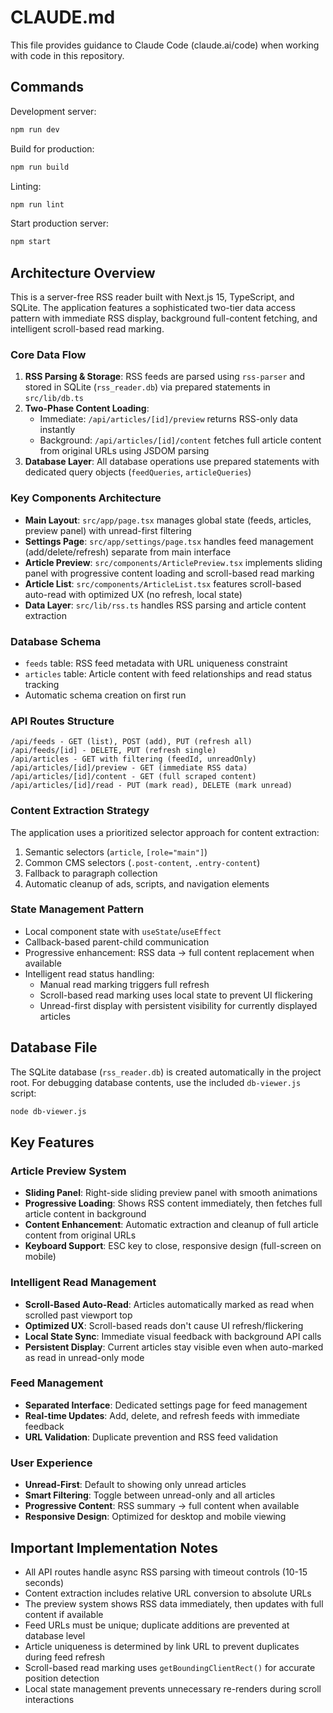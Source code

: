 # CLAUDE.md

This file provides guidance to Claude Code (claude.ai/code) when working with code in this repository.

## Commands

Development server:
```bash
npm run dev
```

Build for production:
```bash
npm run build
```

Linting:
```bash
npm run lint
```

Start production server:
```bash
npm start
```

## Architecture Overview

This is a server-free RSS reader built with Next.js 15, TypeScript, and SQLite. The application features a sophisticated two-tier data access pattern with immediate RSS display, background full-content fetching, and intelligent scroll-based read marking.

### Core Data Flow

1. **RSS Parsing & Storage**: RSS feeds are parsed using `rss-parser` and stored in SQLite (`rss_reader.db`) via prepared statements in `src/lib/db.ts`
2. **Two-Phase Content Loading**: 
   - Immediate: `/api/articles/[id]/preview` returns RSS-only data instantly
   - Background: `/api/articles/[id]/content` fetches full article content from original URLs using JSDOM parsing
3. **Database Layer**: All database operations use prepared statements with dedicated query objects (`feedQueries`, `articleQueries`)

### Key Components Architecture

- **Main Layout**: `src/app/page.tsx` manages global state (feeds, articles, preview panel) with unread-first filtering
- **Settings Page**: `src/app/settings/page.tsx` handles feed management (add/delete/refresh) separate from main interface
- **Article Preview**: `src/components/ArticlePreview.tsx` implements sliding panel with progressive content loading and scroll-based read marking
- **Article List**: `src/components/ArticleList.tsx` features scroll-based auto-read with optimized UX (no refresh, local state)
- **Data Layer**: `src/lib/rss.ts` handles RSS parsing and article content extraction

### Database Schema

- `feeds` table: RSS feed metadata with URL uniqueness constraint
- `articles` table: Article content with feed relationships and read status tracking
- Automatic schema creation on first run

### API Routes Structure

```
/api/feeds - GET (list), POST (add), PUT (refresh all)
/api/feeds/[id] - DELETE, PUT (refresh single)
/api/articles - GET with filtering (feedId, unreadOnly)
/api/articles/[id]/preview - GET (immediate RSS data)
/api/articles/[id]/content - GET (full scraped content)
/api/articles/[id]/read - PUT (mark read), DELETE (mark unread)
```

### Content Extraction Strategy

The application uses a prioritized selector approach for content extraction:
1. Semantic selectors (`article`, `[role="main"]`)
2. Common CMS selectors (`.post-content`, `.entry-content`)
3. Fallback to paragraph collection
4. Automatic cleanup of ads, scripts, and navigation elements

### State Management Pattern

- Local component state with `useState`/`useEffect`
- Callback-based parent-child communication
- Progressive enhancement: RSS data → full content replacement when available
- Intelligent read status handling:
  - Manual read marking triggers full refresh
  - Scroll-based read marking uses local state to prevent UI flickering
  - Unread-first display with persistent visibility for currently displayed articles

## Database File

The SQLite database (`rss_reader.db`) is created automatically in the project root. For debugging database contents, use the included `db-viewer.js` script:

```bash
node db-viewer.js
```

## Key Features

### Article Preview System
- **Sliding Panel**: Right-side sliding preview panel with smooth animations
- **Progressive Loading**: Shows RSS content immediately, then fetches full article content in background
- **Content Enhancement**: Automatic extraction and cleanup of full article content from original URLs
- **Keyboard Support**: ESC key to close, responsive design (full-screen on mobile)

### Intelligent Read Management
- **Scroll-Based Auto-Read**: Articles automatically marked as read when scrolled past viewport top
- **Optimized UX**: Scroll-based reads don't cause UI refresh/flickering
- **Local State Sync**: Immediate visual feedback with background API calls
- **Persistent Display**: Current articles stay visible even when auto-marked as read in unread-only mode

### Feed Management
- **Separated Interface**: Dedicated settings page for feed management
- **Real-time Updates**: Add, delete, and refresh feeds with immediate feedback
- **URL Validation**: Duplicate prevention and RSS feed validation

### User Experience
- **Unread-First**: Default to showing only unread articles
- **Smart Filtering**: Toggle between unread-only and all articles
- **Progressive Content**: RSS summary → full content when available
- **Responsive Design**: Optimized for desktop and mobile viewing

## Important Implementation Notes

- All API routes handle async RSS parsing with timeout controls (10-15 seconds)
- Content extraction includes relative URL conversion to absolute URLs
- The preview system shows RSS data immediately, then updates with full content if available
- Feed URLs must be unique; duplicate additions are prevented at database level
- Article uniqueness is determined by link URL to prevent duplicates during feed refresh
- Scroll-based read marking uses `getBoundingClientRect()` for accurate position detection
- Local state management prevents unnecessary re-renders during scroll interactions